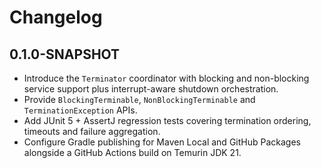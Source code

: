 # Changelog

## 0.1.0-SNAPSHOT
- Introduce the `Terminator` coordinator with blocking and non-blocking service support plus interrupt-aware shutdown orchestration.
- Provide `BlockingTerminable`, `NonBlockingTerminable` and `TerminationException` APIs.
- Add JUnit 5 + AssertJ regression tests covering termination ordering, timeouts and failure aggregation.
- Configure Gradle publishing for Maven Local and GitHub Packages alongside a GitHub Actions build on Temurin JDK 21.
